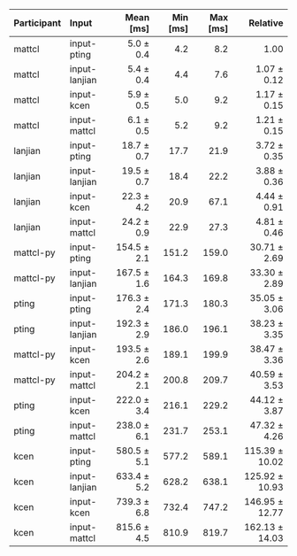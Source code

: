 | Participant | Input | Mean [ms] | Min [ms] | Max [ms] | Relative |
|:---|:---|---:|---:|---:|---:|
| mattcl | input-pting | 5.0 ± 0.4 | 4.2 | 8.2 | 1.00 |
| mattcl | input-lanjian | 5.4 ± 0.4 | 4.4 | 7.6 | 1.07 ± 0.12 |
| mattcl | input-kcen | 5.9 ± 0.5 | 5.0 | 9.2 | 1.17 ± 0.15 |
| mattcl | input-mattcl | 6.1 ± 0.5 | 5.2 | 9.2 | 1.21 ± 0.15 |
| lanjian | input-pting | 18.7 ± 0.7 | 17.7 | 21.9 | 3.72 ± 0.35 |
| lanjian | input-lanjian | 19.5 ± 0.7 | 18.4 | 22.2 | 3.88 ± 0.36 |
| lanjian | input-kcen | 22.3 ± 4.2 | 20.9 | 67.1 | 4.44 ± 0.91 |
| lanjian | input-mattcl | 24.2 ± 0.9 | 22.9 | 27.3 | 4.81 ± 0.46 |
| mattcl-py | input-pting | 154.5 ± 2.1 | 151.2 | 159.0 | 30.71 ± 2.69 |
| mattcl-py | input-lanjian | 167.5 ± 1.6 | 164.3 | 169.8 | 33.30 ± 2.89 |
| pting | input-pting | 176.3 ± 2.4 | 171.3 | 180.3 | 35.05 ± 3.06 |
| pting | input-lanjian | 192.3 ± 2.9 | 186.0 | 196.1 | 38.23 ± 3.35 |
| mattcl-py | input-kcen | 193.5 ± 2.6 | 189.1 | 199.9 | 38.47 ± 3.36 |
| mattcl-py | input-mattcl | 204.2 ± 2.1 | 200.8 | 209.7 | 40.59 ± 3.53 |
| pting | input-kcen | 222.0 ± 3.4 | 216.1 | 229.2 | 44.12 ± 3.87 |
| pting | input-mattcl | 238.0 ± 6.1 | 231.7 | 253.1 | 47.32 ± 4.26 |
| kcen | input-pting | 580.5 ± 5.1 | 577.2 | 589.1 | 115.39 ± 10.02 |
| kcen | input-lanjian | 633.4 ± 5.2 | 628.2 | 638.1 | 125.92 ± 10.93 |
| kcen | input-kcen | 739.3 ± 6.8 | 732.4 | 747.2 | 146.95 ± 12.77 |
| kcen | input-mattcl | 815.6 ± 4.5 | 810.9 | 819.7 | 162.13 ± 14.03 |
